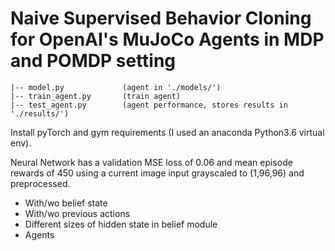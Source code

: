 # Naive Supervised Behavior Cloning for OpenAI's MuJoCo Agents in MDP and POMDP setting
```
|-- model.py             (agent in './models/')
|-- train_agent.py       (train agent)
|-- test_agent.py        (agent performance, stores results in './results/') 
```
Install pyTorch and gym requirements (I used an anaconda Python3.6 virtual env).

Neural Network has a validation MSE loss of 0.06 and mean episode rewards of 450 using a current image input grayscaled to (1,96,96) and preprocessed.


 - With/wo belief state
 - With/wo previous actions
 - Different sizes of hidden state in belief module
 - Agents
